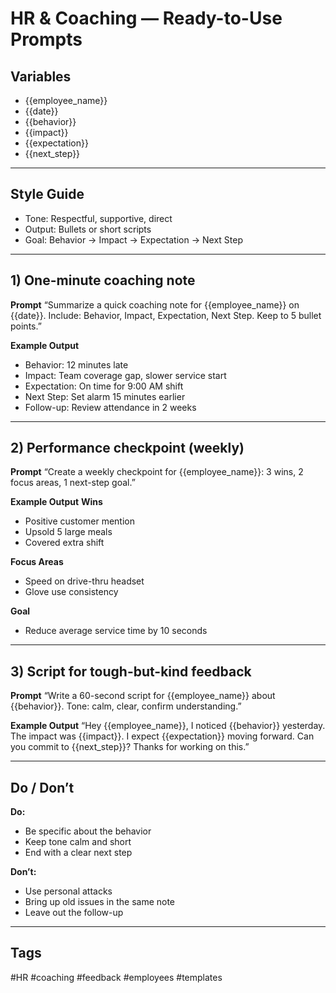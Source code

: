 # HR & Coaching — Ready-to-Use Prompts

## Variables
- {{employee_name}}
- {{date}}
- {{behavior}}
- {{impact}}
- {{expectation}}
- {{next_step}}

---

## Style Guide
- Tone: Respectful, supportive, direct  
- Output: Bullets or short scripts  
- Goal: Behavior → Impact → Expectation → Next Step  

---

## 1) One-minute coaching note

**Prompt**
“Summarize a quick coaching note for {{employee_name}} on {{date}}. Include: Behavior, Impact, Expectation, Next Step. Keep to 5 bullet points.”

**Example Output**
- Behavior: 12 minutes late  
- Impact: Team coverage gap, slower service start  
- Expectation: On time for 9:00 AM shift  
- Next Step: Set alarm 15 minutes earlier  
- Follow-up: Review attendance in 2 weeks  

---

## 2) Performance checkpoint (weekly)

**Prompt**
“Create a weekly checkpoint for {{employee_name}}: 3 wins, 2 focus areas, 1 next-step goal.”

**Example Output**
**Wins**  
- Positive customer mention  
- Upsold 5 large meals  
- Covered extra shift  

**Focus Areas**  
- Speed on drive-thru headset  
- Glove use consistency  

**Goal**  
- Reduce average service time by 10 seconds  

---

## 3) Script for tough-but-kind feedback

**Prompt**
“Write a 60-second script for {{employee_name}} about {{behavior}}. Tone: calm, clear, confirm understanding.”

**Example Output**
“Hey {{employee_name}}, I noticed {{behavior}} yesterday. The impact was {{impact}}. I expect {{expectation}} moving forward. Can you commit to {{next_step}}? Thanks for working on this.”  

---

## Do / Don’t
**Do:**  
- Be specific about the behavior  
- Keep tone calm and short  
- End with a clear next step  

**Don’t:**  
- Use personal attacks  
- Bring up old issues in the same note  
- Leave out the follow-up  

---

## Tags
#HR #coaching #feedback #employees #templates

